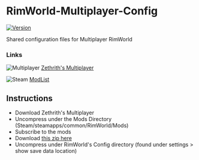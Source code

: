 # RimWorld-Multiplayer-Config

[![Version](https://img.shields.io/badge/Rimworld-1.0-green.svg)](http://rimworldgame.com/)

Shared configuration files for Multiplayer RimWorld

### Links

![Multiplayer](https://i.imgur.com/TgeQroe.png) [Zethrith's Multiplayer](https://github.com/Zetrith/Multiplayer/releases)

![Steam](https://i.imgur.com/XEAiSka.png) [ModList](https://steamcommunity.com/sharedfiles/filedetails/?id=1618452047)


## Instructions

- Download Zethrith's Multiplayer
- Uncompress under the Mods Directory (Steam/steamapps/common/RimWorld/Mods)
- Subscribe to the mods
- Download [this zip here](https://github.com/zaklaus/RimWorld-Multiplayer-Config/archive/master.zip)
- Uncompress under RimWorld's Config directory (found under settings > show save data location)
